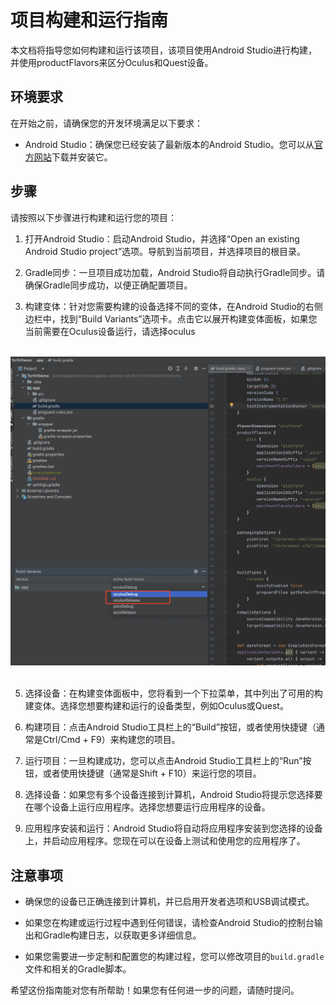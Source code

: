 # 项目构建和运行指南

本文档将指导您如何构建和运行该项目，该项目使用Android Studio进行构建，并使用productFlavors来区分Oculus和Quest设备。

## 环境要求

在开始之前，请确保您的开发环境满足以下要求：

- Android Studio：确保您已经安装了最新版本的Android Studio。您可以从[官方网站](https://developer.android.com/studio)下载并安装它。

## 步骤

请按照以下步骤进行构建和运行您的项目：

1. 打开Android Studio：启动Android Studio，并选择“Open an existing Android Studio project”选项。导航到当前项目，并选择项目的根目录。

3. Gradle同步：一旦项目成功加载，Android Studio将自动执行Gradle同步。请确保Gradle同步成功，以便正确配置项目。

4. 构建变体：针对您需要构建的设备选择不同的变体，在Android Studio的右侧边栏中，找到“Build Variants”选项卡。点击它以展开构建变体面板，如果您当前需要在Oculus设备运行，请选择oculus
<br><br>
<img src="screenshot.png" width="700px">
<br><br>

5. 选择设备：在构建变体面板中，您将看到一个下拉菜单，其中列出了可用的构建变体。选择您想要构建和运行的设备类型，例如Oculus或Quest。

6. 构建项目：点击Android Studio工具栏上的“Build”按钮，或者使用快捷键（通常是Ctrl/Cmd + F9）来构建您的项目。

7. 运行项目：一旦构建成功，您可以点击Android Studio工具栏上的“Run”按钮，或者使用快捷键（通常是Shift + F10）来运行您的项目。

8. 选择设备：如果您有多个设备连接到计算机，Android Studio将提示您选择要在哪个设备上运行应用程序。选择您想要运行应用程序的设备。

9. 应用程序安装和运行：Android Studio将自动将应用程序安装到您选择的设备上，并启动应用程序。您现在可以在设备上测试和使用您的应用程序了。

## 注意事项

- 确保您的设备已正确连接到计算机，并已启用开发者选项和USB调试模式。

- 如果您在构建或运行过程中遇到任何错误，请检查Android Studio的控制台输出和Gradle构建日志，以获取更多详细信息。

- 如果您需要进一步定制和配置您的构建过程，您可以修改项目的`build.gradle`文件和相关的Gradle脚本。

希望这份指南能对您有所帮助！如果您有任何进一步的问题，请随时提问。